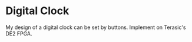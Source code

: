 # Digital Clock
My design of a digital clock can be set by buttons. Implement on Terasic's DE2 FPGA. 

